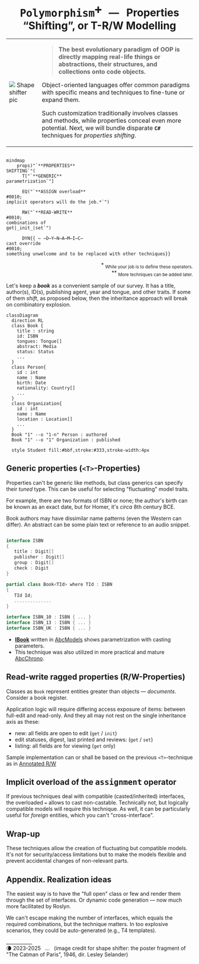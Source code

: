 <h1 align="center"><samp>Polymorphism<sup>➕</sup></samp> &nbsp; &mdash; &nbsp; Properties “Shifting”, or T-R/W Modelling</h1>

<table><tr><td><picture><img alt="&nbsp;Shape shifter pic" title="The Catman of Paris as&#013;&#010;a shape shifter species" 
 src="https://github.com/Kyriosity/read-write/blob/main/README%2B/_rsc/_img/snap/movies/1946.TheCatmanOfParis-poster_frag.jpg" /></picture></td><td>

> **The best evolutionary paradigm of OOP is directly mapping real-life things or abstractions,  their structures, and collections onto code objects.**

Object-oriented languages offer common paradigms with specific means and techniques to fine-tune or expand them.

Such customization traditionally involves classes and methods, while properties conceal even more potential. Next, we will bundle disparate **`C#`** techniques for _properties shifting_.

</td></tr></table>

```mermaid

mindmap
    props)"`**PROPERTIES** 
SHIFTING`"(
      T["`**GENERIC**
parametrization`"]

      EQ("`**ASSIGN overload**
#0010;
implicit operators will do the job.*`")

      RW("`**READ-WRITE**
#0010;
combinations of
get|_init_|set`")

      DYN{{ ̶ ̶D̶Y̶N̶A̶M̶I̶C̶
cast override
#0010;
something unwelcome and to be replaced with other techniques}}

```

<p align="right">* <sub>While your job is to define these operators.</sub><br />
** <sub>More techniques can be added later.</sub></p>

Let's keep a _**book**_ as a convenient sample of our survey. It has a title, author(s), ID(s), publishing agent, year and tongue, and other traits. 
If some of them _shift_, as proposed below, then the inheritance approach will break on combinatory explosion.

```mermaid
classDiagram
  direction RL
  class Book {
    title : string
    id: ISBN
    tongues: Tongue[]
    abstract: Media
    status: Status
    ...
  }
  class Person{
    id : int
    name : Name
    birth: Date
    nationality: Country[]
    ...
  }
  class Organization{
    id : int
    name : Name
    location : Location[]
    ...
  }
  Book "1" --o "1-n" Person : authored
  Book "1" --o "1" Organization : published

  style Student fill:#bbf,stroke:#333,stroke-width:4px
```

## Generic properties (`<T>`-Properties)

Properties can't be generic like methods, but class generics can specify their _tuned_ type. This can be useful for selecting "fluctuating" model traits.

For example, there are two formats of ISBN or none; the author's birth can be known as an exact date, but for Homer, it's _circa_ 8th century BCE. 

Book authors may have dissimilar name patterns (even the Western can differ). 
An abstract can be some plain text or reference to an audio snippet.

```csharp

interface ISBN
{
   title : Digit[]
   publisher : Digit[]
   group : Digit[]
   check : Digit
}

partial class Book<TId> where TId : ISBN
{
   TId Id;
   ..............
}

interface ISBN_10 : ISBN { ... }
interface ISBN_13 : ISBN { ... }
interface ISBN_UK : ISBN { ... }
```

+ [**IBook**](https://github.com/Kyriosity/use-dev/blob/main/src/TuttiFrutti/AbcModels/Library/IBook.cs) written in  [AbcModels](https://github.com/Kyriosity/use-dev/blob/main/src/TuttiFrutti/AbcModels/) shows parametrization with casting parameters.
+ This technique was also utilized in more practical and mature [AbcChrono](../../../../parts/AbcChrono).

## Read-write ragged properties (R/W-Properties)

Classes as `Book` represent entities greater than objects &mdash; _documents_. Consider a book register.

Application logic will require differing access exposure of items: between full-edit and read-only. 
And they all may not rest on the single inheritance axis as these:

* new: all fields are open to edit (`get` / `init`)
* edit statuses, digest, last printed and reviews: (`get` / `set`)
* listing: all fields are for viewing (`get` only)

Sample implementation can or shall be based on the previous `<T>`-technique as in [Annotated R/W](https://github.com/Kyriosity/use-dev/blob/main/src/TuttiFrutti/AbcModels/Bits/Reviewed/IAnnotated.cs)

## Implicit overload of the <samp>assignment</samp> operator

If previous techniques deal with compatible (casted/inherited) interfaces, the overloaded `=` allows to cast non-castable. 
Technically not, but logically compatible models will require this technique. As well, it can be particularly useful for _foreign_ entities, which you can't "cross-interface".

## Wrap-up

These techniques allow the creation of fluctuating but compatible models. It's not for security/access limitations but to make the models flexible and prevent accidental changes of non-relevant parts.

## Appendix. Realization ideas

The easiest way is to have the "full open" class or few and render them through the set of interfaces. Or dynamic code generation &mdash; now much more facilitated by Roslyn.

We can't escape making the number of interfaces, which equals the required combinations, but the technique matters. In too explosive scenarios, they could be auto-generated (e.g., T4 templates).

\___________\
🌘 2023-2025 &nbsp; ... &nbsp; (image credit for shape shifter: the poster fragment of "The Catman of Paris", 1946, dir. Lesley Selander)
